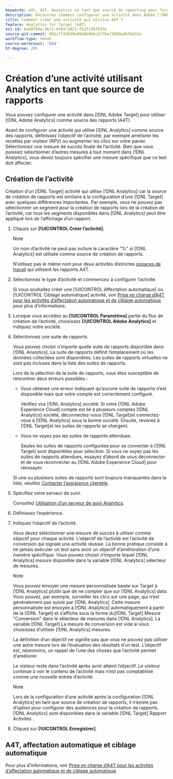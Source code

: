 ```yaml
---
keywords: a4t, A4T, Analytics en tant que source de reporting pour Target
description: Découvrez comment configurer une activité dans Adobe [!DNL Target] qui utilise Adobe Analytics comme source des rapports (A4T).
title: Comment créer une activité qui utilise A4T ?
feature: Analytics for Target (A4T)
exl-id: 6a09764a-8bf1-4f69-b871-fb23136f933e
source-git-commit: 981cff428d9e8849b9bbcbf7bef389dad0fbb32a
workflow-type: tm+mt
source-wordcount: '654'
ht-degree: 28%

---
```


# Création d’une activité utilisant Analytics en tant que source de rapports

Vous pouvez configurer une activité dans [!DNL Adobe Target] pour utiliser [!DNL Adobe Analytics] comme source des rapports (A4T).

Avant de configurer une activité qui utilise [!DNL Analytics] comme source des rapports, définissez l’objectif de l’activité, par exemple améliorer les recettes par visiteur (RPV) ou augmenter les clics sur votre panier. Sélectionnez une mesure de succès finale de l’activité. Bien que vous puissiez sélectionner d’autres mesures à tout moment dans [!DNL Analytics], vous devez toujours spécifier une mesure spécifique que ce test doit affecter.

## Création de l’activité

Création d’un [!DNL Target] activité qui utilise [!DNL Analytics] car la source de création de rapports est similaire à la configuration d’une [!DNL Target] avec quelques différences importantes. Par exemple, vous ne pouvez pas sélectionner un segment pour la création de rapports lors de la création de l’activité, car tous les segments disponibles dans [!DNL Analytics] peut être appliqué lors de l’affichage d’un rapport.

1. Cliquez sur **[!UICONTROL Créer l’activité]**.

   >[!NOTE]
   >
   >Un nom d’activité ne peut pas inclure le caractère &quot;%&quot; si [!DNL Analytics] est utilisée comme source de création de rapports.
   >
   >N’utilisez pas le même nom pour deux activités distinctes [espaces de travail](/help/main/administrating-target/c-user-management/property-channel/property-channel.md) qui utilisent les rapports A4T.

1. Sélectionnez le type d’activité et commencez à configurer l’activité.

   Si vous souhaitez créer une [!UICONTROL Affectation automatique] ou [!UICONTROL Ciblage automatique] activité, voir [Prise en charge d’A4T pour les activités d’affectation automatique et de ciblage automatique](/help/main/c-integrating-target-with-mac/a4t/a4t-at-aa.md) pour plus d’informations.

1. Lorsque vous accédez au **[!UICONTROL Paramètres]** partie du flux de création de l’activité, choisissez **[!UICONTROL Adobe Analytics]** et indiquez votre société.
1. Sélectionnez une suite de rapports.

   Vous pouvez choisir n’importe quelle suite de rapports disponible dans [!DNL Analytics]. La suite de rapports définit l’emplacement où les données collectées sont disponibles. Les suites de rapports virtuelles ne sont pas incluses dans la liste des suites de rapports.

   Lors de la sélection de la suite de rapports, vous êtes susceptible de rencontrer deux erreurs possibles :

   * Vous obtenez une erreur indiquant qu’aucune suite de rapports n’est disponible mais que votre compte est correctement configuré.

     Vérifiez vos [!DNL Analytics] société. Si votre [!DNL Adobe Experience Cloud] compte est lié à plusieurs comptes [!DNL Analytics] société, déconnectez-vous [!DNL Target]et connectez-vous à [!DNL Analytics] sous la bonne société. Ensuite, revenez à [!DNL Target]et les suites de rapports se chargent.

   * Vous ne voyez pas les suites de rapports attendues.

     Seules les suites de rapports configurées pour se connecter à [!DNL Target] sont disponibles pour sélection. Si vous ne voyez pas les suites de rapports attendues, essayez d’abord de vous déconnecter et de vous reconnecter au [!DNL Adobe Experience Cloud] pour réessayer.

   Si une ou plusieurs suites de rapports sont toujours manquantes dans la liste, veuillez [Contacter l’assistance clientèle](/help/main/cmp-resources-and-contact-information.md#reference_ACA3391A00EF467B87930A450050077C).

1. Spécifiez votre serveur de suivi.

   Consultez [Utilisation d’un serveur de suivi Analytics](/help/main/c-integrating-target-with-mac/a4t/analytics-tracking-server.md#task_72077BA7E93C4A65A715A18F32228823).

1. Définissez l’expérience.
1. Indiquez l’objectif de l’activité.

   Vous devez sélectionner une mesure de succès à utiliser comme objectif pour chaque activité. L’objectif de l’activité est l’activité de conversion qui signale une activité réussie. La bonne pratique consiste à ne jamais exécuter un test sans avoir un objectif d’amélioration d’une manière spécifique. Vous pouvez choisir n’importe lequel [!DNL Analytics] mesure disponible dans la variable [!DNL Analytics] sélecteur de mesures.

   >[!NOTE]
   >
   >Vous pouvez envoyer une mesure personnalisée basée sur Target à [!DNL Analytics] plutôt que de ne compter que sur [!DNL Analytics] data. Vous pouvez, par exemple, surveiller les clics sur une page, qui n’est généralement pas suivie par [!DNL Analytics]. Cette mesure personnalisée est envoyée à [!DNL Analytics] automatiquement à partir de la [!DNL Target] et s’affiche sous la forme du[!DNL Target] Mesure &quot;Conversion&quot; dans le sélecteur de mesures dans [!DNL Analytics]. La variable [!DNL Target] La mesure de conversion est vide si vous choisissez d’utiliser [!DNL Analytics] mesures.

   La définition d’un objectif ne signifie pas que vous ne pouvez pas utiliser une autre mesure lors de l’évaluation des résultats d’un test. L’objectif est, néanmoins, un rappel de l’une des choses que l’activité permet d’améliorer.

   Le visiteur reste dans l’activité après avoir atteint l’objectif. Le visiteur continue à voir le contenu de l’activité mais n’est pas comptabilisé comme une nouvelle entrée d’activité.

   >[!NOTE]
   >
   >Lors de la configuration d’une activité après la configuration [!DNL Analytics] en tant que source de création de rapports, il n’existe pas d’option pour configurer des audiences pour la création de rapports. [!DNL Analytics] sont disponibles dans la variable [!DNL Target] Rapport Activités .

1. Cliquez sur **[!UICONTROL Enregistrer]**.

## A4T, affectation automatique et ciblage automatique

Pour plus d’informations, voir [Prise en charge d’A4T pour les activités d’affectation automatique et de ciblage automatique](/help/main/c-integrating-target-with-mac/a4t/a4t-at-aa.md).
